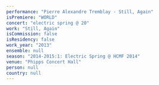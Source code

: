 ```yaml
---
performance: "Pierre Alexandre Tremblay - Still, Again"
isPremiere: "WORLD"
concert: "electric spring @ 20"
work: "Still, Again"
isCommission: false
isResidency: false
work_year: "2013"
ensemble: null
season: "2014-2015:1: Electric Spring @ HCMF 2014"
venue: "Phipps Concert Hall"
person: null
country: null
---
```



